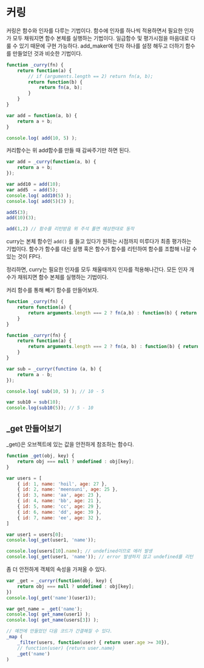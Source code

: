 # 커링

커링은 함수와 인자를 다루는 기법이다. 함수에 인자를 하나씩 적용하면서 필요한 인자가 모두 채워지면 함수 본체를 실행하는 기법이다. 일급함수 및 평가시점을 마음대로 다룰 수 있기 때문에 구현 가능하다. add_maker에 인자 하나를 설정 해두고 더하기 함수를 만들었던 것과 비슷한 기법이다. 

```javascript
function _curry(fn) {
    return function(a) {
        // if (arguments.length == 2) return fn(a, b);
        return function(b) {
            return fn(a, b);
        }
    }
}

var add = function(a, b) {
    return a + b;
}

console.log( add(10, 5) );
```

커리함수는 위 add함수를 만들 때 감싸주기만 하면 된다. 

```javascript
var add = _curry(function(a, b) {
    return a + b;
});

var add10 = add(10);
var add5  = add(5);
console.log( add10(5) );
console.log( add(5)(3) );

add5(3);
add(10)(3);

add(1,2) // 함수를 리턴받음 위 주석 풀면 예상한대로 동작 
```

curry는 본체 함수인 `add()` 를 들고 있다가 원하는 시점까지 미루다가 최종 평가하는 기법이다. 함수가 함수를 대신 실행 혹은 함수가 함수를 리턴하여 함수를 조합해 나갈 수 있는 것이 FP다. 

정리하면, curry는 필요한 인자를 모두 채울때까지 인자를 적용해나간다. 모든 인자 개수가 채워지면 함수 본체를 실행하는 기법이다.

커리 함수를 통해 빼기 함수를 만들어보자.

```javascript
function _curry(fn) {
    return function(a) {
        return arguments.length === 2 ? fn(a,b) : function(b) { return fn(a, b) };
    }
}

function _curryr(fn) {
    return function(a) {
        return arguments.length === 2 ? fn(a, b) : function(b) { return fn(b, a) };
    }
}

var sub = _curryr(functino (a, b) {
    return a - b;
});

console.log( sub(10, 5) ); // 10 - 5

var sub10 = sub(10);
console.log(sub10(5)); // 5 - 10
```

## _get 만들어보기

_get()은 오브젝트에 있는 값을 안전하게 참조하는 함수다. 

```javascript
function _get(obj, key) {
    return obj === null ? undefined : obj[key];
}

var users = [
    { id: 1, name: 'hoil', age: 27 },
    { id: 2, name: 'meensuni', age: 25 },
    { id: 3, name: 'aa', age: 23 },
    { id: 4, name: 'bb', age: 21 },
    { id: 5, name: 'cc', age: 29 },
    { id: 6, name: 'dd', age: 39 },
    { id: 7, name: 'ee', age: 32 },
]

var user1 = users[0];
console.log(_get(user1, 'name')); 

console.log(users[10].name); // undefined이므로 에러 발생
console.log(_get(user1, 'name')); // error 발생하지 않고 undefined를 리턴
```

좀 더 안전하게 객체의 속성을 가져올 수 있다. 

```javascript
var _get = _curryr(function(obj, key) {
    return obj === null ? undefined : obj[key];
})
console.log(_get('name')(user1));

var get_name = _get('name');
console.log( get_name(user1) );
console.log( get_name(users[3]) );

// 예전에 만들었던 다음 코드가 간결해질 수 있다. 
_map (
    _filter(users, function(user) { return user.age >= 30}),
    // function(user) {return user.name}
    _get('name')
)
```
